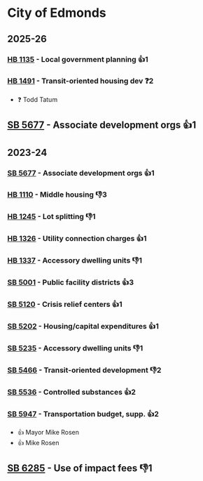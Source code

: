 # City of Edmonds
## 2025-26

### [HB 1135](/bill/2025-26/hb/1135/) - Local government planning 👍1  

### [HB 1491](/bill/2025-26/hb/1491/) - Transit-oriented housing dev   ❓2
* ❓ Todd Tatum

## [SB 5677](/bill/2025-26/sb/5677/) - Associate development orgs 👍1  

## 2023-24

### [SB 5677](/bill/2023-24/sb/5677/) - Associate development orgs 👍1  

### [HB 1110](/bill/2023-24/hb/1110/) - Middle housing  👎3 

### [HB 1245](/bill/2023-24/hb/1245/) - Lot splitting  👎1 

### [HB 1326](/bill/2023-24/hb/1326/) - Utility connection charges 👍1  

### [HB 1337](/bill/2023-24/hb/1337/) - Accessory dwelling units  👎1 

### [SB 5001](/bill/2023-24/sb/5001/) - Public facility districts 👍3  

### [SB 5120](/bill/2023-24/sb/5120/) - Crisis relief centers 👍1  

### [SB 5202](/bill/2023-24/sb/5202/) - Housing/capital expenditures 👍1  

### [SB 5235](/bill/2023-24/sb/5235/) - Accessory dwelling units  👎1 

### [SB 5466](/bill/2023-24/sb/5466/) - Transit-oriented development  👎2 

### [SB 5536](/bill/2023-24/sb/5536/) - Controlled substances 👍2  

### [SB 5947](/bill/2023-24/sb/5947/) - Transportation budget, supp. 👍2  
* 👍 Mayor Mike Rosen
* 👍 Mike Rosen

## [SB 6285](/bill/2023-24/sb/6285/) - Use of impact fees  👎1 
